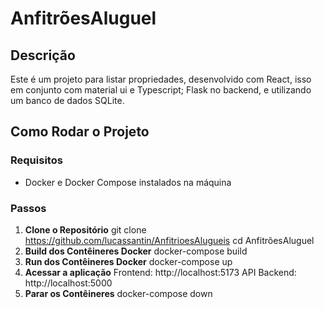 # AnfitrõesAluguel

## Descrição

Este é um projeto para listar propriedades, desenvolvido com React, isso em conjunto com material ui e Typescript; Flask no backend, e utilizando um banco de dados SQLite.

## Como Rodar o Projeto

### Requisitos

- Docker e Docker Compose instalados na máquina

### Passos

1. **Clone o Repositório**
      git clone https://github.com/lucassantin/AnfitrioesAlugueis
      cd AnfitrõesAluguel
2. **Build dos Contêineres Docker**
       docker-compose build
3. **Run dos Contêineres Docker**
     docker-compose up
4. **Acessar a aplicação**
     Frontend: http://localhost:5173
     API Backend: http://localhost:5000
5. **Parar os Contêineres**
     docker-compose down
